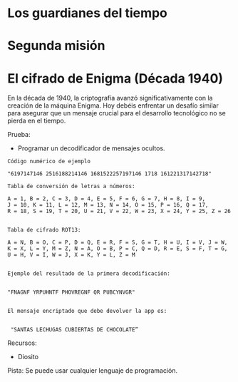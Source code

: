 
# Los guardianes del tiempo 
# Segunda misión



<h1> El cifrado de Enigma (Década 1940) </h1>

En la década de 1940, la criptografía avanzó significativamente con la creación de la máquina Enigma. Hoy debéis enfrentar un desafío similar para asegurar que un mensaje crucial para el desarrollo tecnológico no se pierda en el tiempo. 

Prueba: 

<ul> 
    <li>Programar un decodificador de mensajes ocultos.</li>
</ul>



```
Código numérico de ejemplo

"6197147146 2516188214146 1681522257197146 1718 161221317142718"

Tabla de conversión de letras a números:

A = 1, B = 2, C = 3, D = 4, E = 5, F = 6, G = 7, H = 8, I = 9,
J = 10, K = 11, L = 12, M = 13, N = 14, O = 15, P = 16, Q = 17, 
R = 18, S = 19, T = 20, U = 21, V = 22, W = 23, X = 24, Y = 25, Z = 26


Tabla de cifrado ROT13: 

A = N, B = O, C = P, D = Q, E = R, F = S, G = T, H = U, I = V, J = W,
K = X, L = Y, M = Z, N = A, O = B, P = C, Q = D, R = E, S = F, T = G, 
U = H, V = I, W = J, X = K, Y = L, Z = M


Ejemplo del resultado de la primera decodificación: 


"FNAGNF YRPUHNTF PHOVREGNF QR PUBCYNVGR"


El mensaje encriptado que debe devolver la app es:


 "SANTAS LECHUGAS CUBIERTAS DE CHOCOLATE”

```

Recursos: 
<ul>
    <li>Diosito</li>
</ul>

Pista: Se puede usar cualquier lenguaje de programación. 
